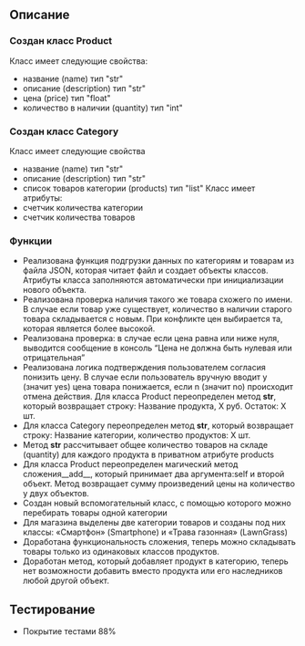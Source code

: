 ## Описание
### Создан класс Product
Класс имеет следующие свойства:
* название (name) тип "str"
* описание (description) тип "str"
* цена (price) тип "float"
* количество в наличии (quantity) тип "int"

### Создан класс Category
Класс имеет следующие свойства
* название (name) тип "str"
* описание (description) тип "str"
* список товаров категории (products) тип "list"
Класс имеет атрибуты:
* счетчик количества категории
* счетчик количества товаров

### Функции 
* Реализована функция подгрузки данных по категориям и товарам из файла JSON, 
которая читает файл и создает объекты классов. Атрибуты класса заполняются автоматически при инициализации нового объекта.
* Реализована проверка наличия такого же товара схожего по имени. В случае если товар уже существует, 
  количество в наличии старого товара складывается с новым. 
При конфликте цен выбирается та, которая является более высокой.
* Реализована проверка: в случае если цена равна или ниже нуля, выводится сообщение в консоль 
“Цена не должна быть нулевая или отрицательная”
* Реализована логика подтверждения пользователем согласия понизить цену. 
В случае если пользователь вручную вводит y (значит yes) цена товара понижается, если n (значит no) происходит отмена действия.
Для класса Product переопределен метод __str__, который возвращает строку: Название продукта, X руб. Остаток: X шт.
* Для класса Category переопределен метод __str__, который возвращает строку: Название категории, количество продуктов: X шт.
* Метод __str__ рассчитывает общее количество товаров на складе (quantity) для каждого продукта в приватном атрибуте 
products
* Для класса Product переопределен магический метод сложения__add__, который принимает два аргумента:self и второй объект.
Метод возвращает сумму произведений цены на количество у двух объектов.
* Создан новый вспомогательный класс, с помощью которого можно перебирать товары одной категории
* Для магазина выделены две категории товаров и созданы под них классы: «Смартфон» (Smartphone) и «Трава газонная» (LawnGrass)
* Доработана функциональность сложения, теперь можно складывать товары только из одинаковых классов продуктов.
* Доработан метод, который добавляет продукт в категорию, теперь нет возможности добавить вместо продукта или его наследников любой другой объект.

## Тестирование
* Покрытие тестами 88%